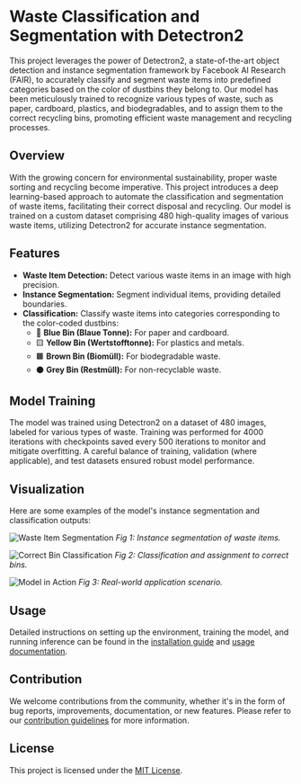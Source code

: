 # Waste Classification and Segmentation with Detectron2

This project leverages the power of Detectron2, a state-of-the-art object detection and instance segmentation framework by Facebook AI Research (FAIR), to accurately classify and segment waste items into predefined categories based on the color of dustbins they belong to. Our model has been meticulously trained to recognize various types of waste, such as paper, cardboard, plastics, and biodegradables, and to assign them to the correct recycling bins, promoting efficient waste management and recycling processes.

## Overview

With the growing concern for environmental sustainability, proper waste sorting and recycling become imperative. This project introduces a deep learning-based approach to automate the classification and segmentation of waste items, facilitating their correct disposal and recycling. Our model is trained on a custom dataset comprising 480 high-quality images of various waste items, utilizing Detectron2 for accurate instance segmentation.

## Features

- **Waste Item Detection:** Detect various waste items in an image with high precision.
- **Instance Segmentation:** Segment individual items, providing detailed boundaries.
- **Classification:** Classify waste items into categories corresponding to the color-coded dustbins:
  - 📘 **Blue Bin (Blaue Tonne):** For paper and cardboard.
  - 🟨 **Yellow Bin (Wertstofftonne):** For plastics and metals.
  - 🟫 **Brown Bin (Biomüll):** For biodegradable waste.
  - ⚫ **Grey Bin (Restmüll):** For non-recyclable waste.

## Model Training

The model was trained using Detectron2 on a dataset of 480 images, labeled for various types of waste. Training was performed for 4000 iterations with checkpoints saved every 500 iterations to monitor and mitigate overfitting. A careful balance of training, validation (where applicable), and test datasets ensured robust model performance.

## Visualization

Here are some examples of the model's instance segmentation and classification outputs:

![Waste Item Segmentation](path/to/your/image1.jpg "Waste Item Segmentation")
*Fig 1: Instance segmentation of waste items.*

![Correct Bin Classification](path/to/your/image2.jpg "Correct Bin Classification")
*Fig 2: Classification and assignment to correct bins.*

![Model in Action](path/to/your/image3.jpg "Model in Action")
*Fig 3: Real-world application scenario.*

## Usage

Detailed instructions on setting up the environment, training the model, and running inference can be found in the [installation guide](path/to/your/installation_guide.md) and [usage documentation](path/to/your/usage_documentation.md).

## Contribution

We welcome contributions from the community, whether it's in the form of bug reports, improvements, documentation, or new features. Please refer to our [contribution guidelines](path/to/your/contribution_guidelines.md) for more information.

## License

This project is licensed under the [MIT License](LICENSE.md).
